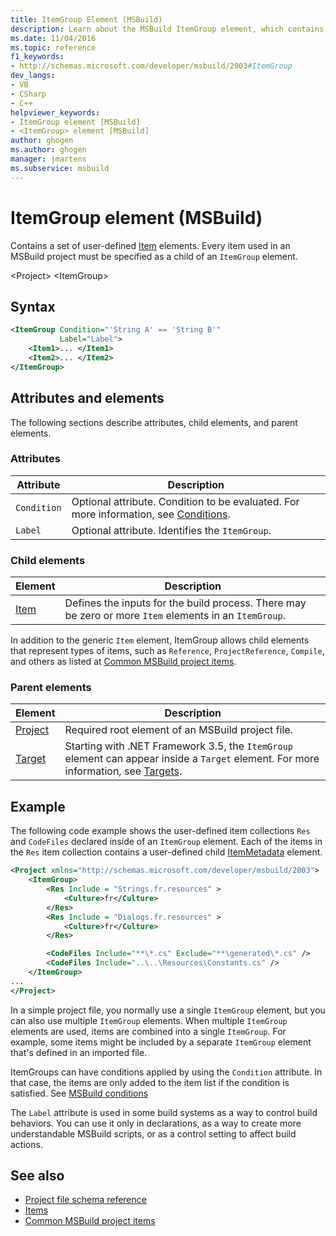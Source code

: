 ```yaml
---
title: ItemGroup Element (MSBuild)
description: Learn about the MSBuild ItemGroup element, which contains a set of user-defined Item elements. Every item must be a child of an ItemGroup.
ms.date: 11/04/2016
ms.topic: reference
f1_keywords:
- http://schemas.microsoft.com/developer/msbuild/2003#ItemGroup
dev_langs:
- VB
- CSharp
- C++
helpviewer_keywords:
- ItemGroup element [MSBuild]
- <ItemGroup> element [MSBuild]
author: ghogen
ms.author: ghogen
manager: jmartens
ms.subservice: msbuild
---
```

# ItemGroup element (MSBuild)

Contains a set of user-defined [Item](../msbuild/item-element-msbuild.md) elements. Every item used in an MSBuild project must be specified as a child of an `ItemGroup` element.

\<Project>
\<ItemGroup>

## Syntax

```xml
<ItemGroup Condition="'String A' == 'String B'"
           Label="Label">
    <Item1>... </Item1>
    <Item2>... </Item2>
</ItemGroup>
```

## Attributes and elements

The following sections describe attributes, child elements, and parent elements.

### Attributes

|Attribute|Description|
|---------------|-----------------|
|`Condition`|Optional attribute. Condition to be evaluated. For more information, see [Conditions](../msbuild/msbuild-conditions.md).|
|`Label`|Optional attribute. Identifies the `ItemGroup`. |

### Child elements

|Element|Description|
|-------------|-----------------|
|[Item](../msbuild/item-element-msbuild.md)|Defines the inputs for the build process. There may be zero or more `Item` elements in an `ItemGroup`.|

In addition to the generic `Item` element, ItemGroup allows child elements that represent types of items, such as `Reference`, `ProjectReference`, `Compile`, and others as listed at [Common MSBuild project items](common-msbuild-project-items.md).
           
### Parent elements

| Element | Description |
| - | - |
| [Project](../msbuild/project-element-msbuild.md) | Required root element of an MSBuild project file. |
| [Target](../msbuild/target-element-msbuild.md) | Starting with .NET Framework 3.5, the `ItemGroup` element can appear inside a `Target` element. For more information, see [Targets](../msbuild/msbuild-targets.md). |

## Example

The following code example shows the user-defined item collections `Res` and `CodeFiles` declared inside of an `ItemGroup` element. Each of the items in the `Res` item collection contains a user-defined child [ItemMetadata](../msbuild/itemmetadata-element-msbuild.md) element.

```xml
<Project xmlns="http://schemas.microsoft.com/developer/msbuild/2003">
    <ItemGroup>
        <Res Include = "Strings.fr.resources" >
            <Culture>fr</Culture>
        </Res>
        <Res Include = "Dialogs.fr.resources" >
            <Culture>fr</Culture>
        </Res>

        <CodeFiles Include="**\*.cs" Exclude="**\generated\*.cs" />
        <CodeFiles Include="..\..\Resources\Constants.cs" />
    </ItemGroup>
...
</Project>
```

In a simple project file, you normally use a single `ItemGroup` element, but you can also use multiple `ItemGroup` elements. When multiple `ItemGroup` elements are used, items are combined into a single `ItemGroup`. For example, some items might be included by a separate `ItemGroup` element that's defined in an imported file.

ItemGroups can have conditions applied by using the `Condition` attribute. In that case, the items are only added to the item list if the condition is satisfied. See [MSBuild conditions](msbuild-conditions.md)

The `Label` attribute is used in some build systems as a way to control build behaviors. You can use it only in declarations, as a way to create more understandable MSBuild scripts, or as a control setting to affect build actions.

## See also

- [Project file schema reference](../msbuild/msbuild-project-file-schema-reference.md)
- [Items](../msbuild/msbuild-items.md)
- [Common MSBuild project items](../msbuild/common-msbuild-project-items.md)
